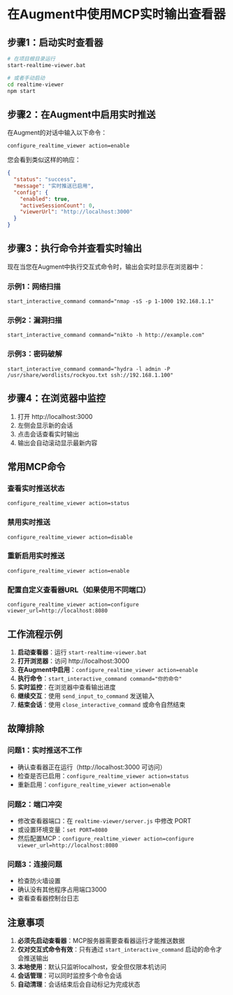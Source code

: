 # 在Augment中使用MCP实时输出查看器

## 步骤1：启动实时查看器
```bash
# 在项目根目录运行
start-realtime-viewer.bat

# 或者手动启动
cd realtime-viewer
npm start
```

## 步骤2：在Augment中启用实时推送
在Augment的对话中输入以下命令：

```
configure_realtime_viewer action=enable
```

您会看到类似这样的响应：
```json
{
  "status": "success",
  "message": "实时推送已启用",
  "config": {
    "enabled": true,
    "activeSessionCount": 0,
    "viewerUrl": "http://localhost:3000"
  }
}
```

## 步骤3：执行命令并查看实时输出
现在当您在Augment中执行交互式命令时，输出会实时显示在浏览器中：

### 示例1：网络扫描
```
start_interactive_command command="nmap -sS -p 1-1000 192.168.1.1"
```

### 示例2：漏洞扫描
```
start_interactive_command command="nikto -h http://example.com"
```

### 示例3：密码破解
```
start_interactive_command command="hydra -l admin -P /usr/share/wordlists/rockyou.txt ssh://192.168.1.100"
```

## 步骤4：在浏览器中监控
1. 打开 http://localhost:3000
2. 左侧会显示新的会话
3. 点击会话查看实时输出
4. 输出会自动滚动显示最新内容

## 常用MCP命令

### 查看实时推送状态
```
configure_realtime_viewer action=status
```

### 禁用实时推送
```
configure_realtime_viewer action=disable
```

### 重新启用实时推送
```
configure_realtime_viewer action=enable
```

### 配置自定义查看器URL（如果使用不同端口）
```
configure_realtime_viewer action=configure viewer_url=http://localhost:8080
```

## 工作流程示例

1. **启动查看器**：运行 `start-realtime-viewer.bat`
2. **打开浏览器**：访问 http://localhost:3000
3. **在Augment中启用**：`configure_realtime_viewer action=enable`
4. **执行命令**：`start_interactive_command command="你的命令"`
5. **实时监控**：在浏览器中查看输出进度
6. **继续交互**：使用 `send_input_to_command` 发送输入
7. **结束会话**：使用 `close_interactive_command` 或命令自然结束

## 故障排除

### 问题1：实时推送不工作
- 确认查看器正在运行（http://localhost:3000 可访问）
- 检查是否已启用：`configure_realtime_viewer action=status`
- 重新启用：`configure_realtime_viewer action=enable`

### 问题2：端口冲突
- 修改查看器端口：在 `realtime-viewer/server.js` 中修改 PORT
- 或设置环境变量：`set PORT=8080`
- 然后配置MCP：`configure_realtime_viewer action=configure viewer_url=http://localhost:8080`

### 问题3：连接问题
- 检查防火墙设置
- 确认没有其他程序占用端口3000
- 查看查看器控制台日志

## 注意事项

1. **必须先启动查看器**：MCP服务器需要查看器运行才能推送数据
2. **仅对交互式命令有效**：只有通过 `start_interactive_command` 启动的命令才会推送输出
3. **本地使用**：默认只监听localhost，安全但仅限本机访问
4. **会话管理**：可以同时监控多个命令会话
5. **自动清理**：会话结束后会自动标记为完成状态
